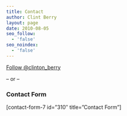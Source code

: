 ```yaml
---
title: Contact
author: Clint Berry
layout: page
date: 2010-08-05
seo_follow:
  - 'false'
seo_noindex:
  - 'false'
---
```

<a href="https://twitter.com/clinton_berry" class="twitter-follow-button" data-show-count="false" data-size="large" data-dnt="true">Follow @clinton_berry</a>
  


&#8211; or &#8211;

### Contact Form

[contact-form-7 id=&#8221;310&#8243; title=&#8221;Contact Form&#8221;]